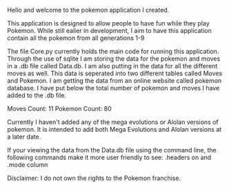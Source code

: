 Hello and welcome to the pokemon application I created. 

This application is designed to allow people to have fun while they play Pokemon.
While still ealier in development, I aim to have this application contain all the pokemon from all generations 1-9

The file Core.py currently holds the main code for running this application. Through the use of sqlite I am storing the data for the pokemon and moves in a .db file called Data.db. I am also putting in the data for all the different moves as well. This data is seperated into two different tables called Moves and Pokemon. I am getting the data from an online website called pokemon database. I have put below the total number of pokemon and moves I have added to the .db file.

Moves Count: 11
Pokemon Count: 80

Currently I haven't added any of the mega evolutions or Alolan versions of pokemon. It is intended to add both Mega Evolutions and Alolan versions at a later date.

If your viewing the data from the Data.db file using the command line, the following commands make it more user friendly to see: .headers on and .mode column

Disclaimer: I do not own the rights to the Pokemon franchise.